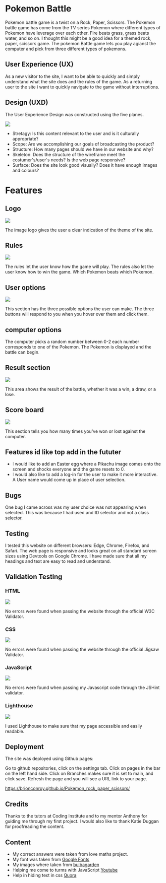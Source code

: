 # Pokemon Battle

Pokemon battle game is a twist on a Rock, Paper, Scissors. The Pokemon battle game has come from the TV series Pokemon where different types of Pokemon have leverage over each other. Fire beats grass, grass beats water, and so on. I thought this might be a good idea for a themed rock, paper, scissors game. The pokemon Battle game lets you play agianst the computer and pick from three different types of pokemons. 

## User Experience (UX)

As a new visitor to the site, I want to be able to quickly and simply understand what the site does and the rules of the game. As a returning user to the site i want to quickly navigate to the game without interruptions.

## Design (UXD)

The User Experience Design was constructed using the five planes.

![](assets/images/readme.md/wireframe.png)

+ Stretagy: Is this content relevant to the user and is it culturally appropriate?
+ Scope: Are we accomplishing our goals of broadcasting the product?
+ Structure: How many pages should we have in our website and why?
+ Skeleton: Does the structure of the wireframe meet the costumer's/user's needs? Is the web page responsive?
+ Surface: Does the site look good visually? Does it have enough images and colours?

# Features 

## Logo

![](assets/images/readme.md/logo.png)

The image logo gives the user a clear indication of the theme of the site.

## Rules

![](assets/images/readme.md/rules.png)

The rules let the user know how the game will play. 
The rules also let the user know how to win the game.
Which Pokemon beats which Pokemon.

## User options

![](assets/images/readme.md/pokemon.choice.png)

This section has the three possible options the user can make.
The three buttons will respond to you when you hover over them and click them.

## computer options

The computer picks a random number between 0-2 each number corresponds to one of the Pokemon.
The Pokemon is displayed and the battle can begin.

## Result section

![](assets/images/readme.md/result.png)

This area shows the result of the battle, whether it was a win, a draw, or a lose.

## Score board

![](assets/images/readme.md/score.png)

This section tells you how many times you've won or lost against the computer.

## Features id like top add in the fututer

+ I would like to add an Easter egg where a Pikachu image comes onto the screen and shocks everyone and the game resets to 0.
+ I would also like to add a log-in for the user to make it more interactive. A User name would come up in place of user selection. 

## Bugs

One bug I came across was my user choice was not appearing when selected. This was because I had used and ID selector and not a class selector.

## Testing

I tested this website on different browsers: Edge, Chrome, Firefox, and Safari.
The web page is responsive and looks great on all standard screen sizes using Devtools on Google Chrome.
I have made sure that all my headings and text are easy to read and understand.

## Validation Testing

### HTML

![](assets/images/readme.md/html.validater.png)

No errors were found when passing the website through the official W3C Validator.

### CSS

![](assets/images/readme.md/css.valadater.png)

No errors were found when passing the website through the official Jigsaw Validator.

### JavaScript

![](assets/images/readme.md/Js.validater.png)

No errors were found when passing my Javascript code through the JSHint validator.

### Lighthouse

![](assets/images/readme.md/lighthouse.png)

I used Lighthouse to make sure that my page accessible and easily readable.

## Deployment

The site was deployed using Github pages:

Go to github repositories, click on the settings tab.
Click on pages in the bar on the left hand side.
Click on Branches makes sure it is set to main, and click save.
Refresh the page and you will see a URL link to your page.

https://brionconroy.github.io/Pokemon_rock_paper_scissors/

## Credits

Thanks to the tutors at Coding Institute and to my mentor Anthony for guiding me through my first project. I would also like to thank Katie Duggan for proofreading the content.

## Content

+ My correct answers were taken from love maths project.
+ My font was taken from [Google Fonts](https://fonts.google.com/)
+ My images where taken from [bulbagarden](https://pokemondb.net/pokedex/blastoise)
+ Helping me come to turms with JavaScript [Youtube](https://www.youtube.com/watch?v=RwFeg0cEZvQ)
+ Help in hiding text in css [Quora](https://www.quora.com/How-do-you-hide-text-in-CSS)